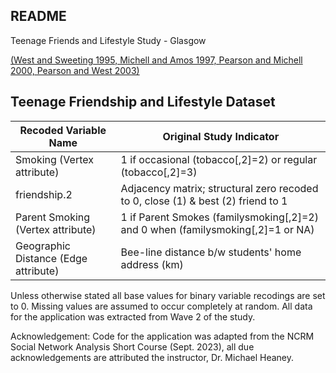 ## README

Teenage Friends and Lifestyle Study - Glasgow

[(West and Sweeting 1995, Michell and Amos 1997, Pearson and Michell 2000, Pearson and West 2003)](https://www.stats.ox.ac.uk/~snijders/siena/Glasgow_data.htm)


## Teenage Friendship and Lifestyle Dataset

|        Recoded Variable Name         |                               Original Study Indicator                           |
|------------------------------------- | ---------------------------------------------------------------------------------| 
|     Smoking (Vertex attribute)       |  1 if occasional (tobacco[,2]=2) or regular (tobacco[,2]=3)                      |
|           friendship.2               |  Adjacency matrix; structural zero recoded to 0, close (1) & best (2) friend to 1|
| Parent Smoking (Vertex attribute)    |  1 if Parent Smokes (familysmoking[,2]=2) and 0 when (familysmoking[,2]=1 or NA) |
| Geographic Distance (Edge attribute) |                   Bee-line distance b/w students' home address (km)              |

Unless otherwise stated all base values for binary variable recodings are set to 0. Missing values are assumed to occur
completely at random. All data for the application was extracted from Wave 2 of the study.

Acknowledgement: Code for the application was adapted from the NCRM Social Network Analysis Short Course (Sept. 2023),
all due acknowledgements are attributed the instructor, Dr. Michael Heaney.

